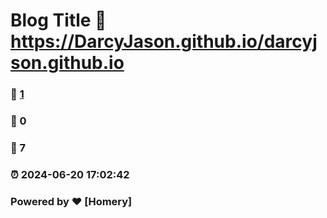 # Blog Title :link: https://DarcyJason.github.io/darcyjson.github.io 
### :page_facing_up: [1](https://DarcyJason.github.io/darcyjson.github.io/tag.html) 
### :speech_balloon: 0 
### :hibiscus: 7 
### :alarm_clock: 2024-06-20 17:02:42 
### Powered by :heart: [Homery]
